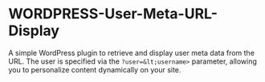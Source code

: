# WORDPRESS-User-Meta-URL-Display
A simple WordPress plugin to retrieve and display user meta data from the URL. The user is specified via the `?user=&lt;username>` parameter, allowing you to personalize content dynamically on your site.
